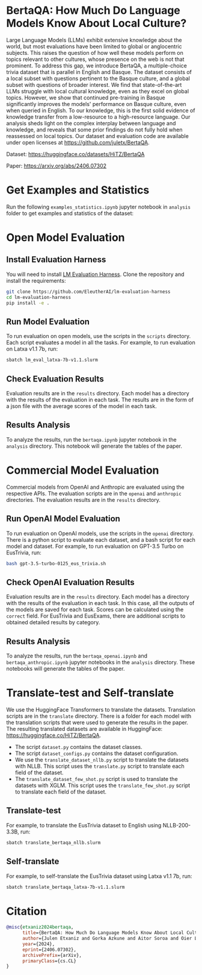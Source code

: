 # BertaQA: How Much Do Language Models Know About Local Culture?

Large Language Models (LLMs) exhibit extensive knowledge about the world, but most evaluations have been limited to global or anglocentric subjects. This raises the question of how well these models perform on topics relevant to other cultures, whose presence on the web is not that prominent. To address this gap, we introduce BertaQA, a multiple-choice trivia dataset that is parallel in English and Basque. The dataset consists of a local subset with questions pertinent to the Basque culture, and a global subset with questions of broader interest. We find that state-of-the-art LLMs struggle with local cultural knowledge, even as they excel on global topics. However, we show that continued pre-training in Basque significantly improves the models' performance on Basque culture, even when queried in English. To our knowledge, this is the first solid evidence of knowledge transfer from a low-resource to a high-resource language. Our analysis sheds light on the complex interplay between language and knowledge, and reveals that some prior findings do not fully hold when reassessed on local topics. Our dataset and evaluation code are available under open licenses at https://github.com/juletx/BertaQA.

Dataset: https://huggingface.co/datasets/HiTZ/BertaQA

Paper: https://arxiv.org/abs/2406.07302

# Get Examples and Statistics

Run the following `examples_statistics.ipynb` jupyter notebook in `analysis` folder to get examples and statistics of the dataset:

# Open Model Evaluation

## Install Evaluation Harness

You will need to install [LM Evaluation Harness](https://github.com/EleutherAI/lm-evaluation-harness). Clone the repository and install the requirements:

```bash	
git clone https://github.com/EleutherAI/lm-evaluation-harness
cd lm-evaluation-harness
pip install -e .
```

## Run Model Evaluation

To run evaluation on open models, use the scripts in the `scripts` directory. Each script evaluates a model in all the tasks. For example, to run evaluation on Latxa v1.1 7b, run:

```bash
sbatch lm_eval_latxa-7b-v1.1.slurm
```

## Check Evaluation Results

Evaluation results are in the `results` directory. Each model has a directory with the results of the evaluation in each task. The results are in the form of a json file with the average scores of the model in each task.

## Results Analysis

To analyze the results, run the `bertaqa.ipynb` jupyter notebook in the `analysis` directory. This notebook will generate the tables of the paper.

# Commercial Model Evaluation

Commercial models from OpenAI and Anthropic are evaluated using the respective APIs. The evaluation scripts are in the `openai` and `anthropic` directories. The evaluation results are in the `results` directory.

## Run OpenAI Model Evaluation

To run evaluation on OpenAI models, use the scripts in the `openai` directory. There is a python script to evaluate each dataset, and a bash script for each model and dataset. For example, to run evaluation on GPT-3.5 Turbo on EusTrivia, run:

```bash
bash gpt-3.5-turbo-0125_eus_trivia.sh
```

## Check OpenAI Evaluation Results

Evaluation results are in the `results` directory. Each model has a directory with the results of the evaluation in each task. In this case, all the outputs of the models are saved for each task. Scores can be calculated using the `correct` field. For EusTrivia and EusExams, there are additional scripts to obtained detailed results by category.

## Results Analysis

To analyze the results, run the `bertaqa_openai.ipynb` and `bertaqa_anthropic.ipynb` jupyter notebooks in the `analysis` directory. These notebooks will generate the tables of the paper.

# Translate-test and Self-translate

We use the HuggingFace Transformers to translate the datasets. Translation scripts are in the `translate` directory. There is a folder for each model with the translation scripts that were used to generate the results in the paper. The resulting translated datasets are available in HuggingFace: https://huggingface.co/HiTZ/BertaQA.

- The script `dataset.py` contains the dataset classes.
- The script `dataset_configs.py` contains the dataset configuration.
- We use the `translate_dataset_nllb.py` script to translate the datasets with NLLB. This script uses the `translate.py` script to translate each field of the dataset.
- The `translate_dataset_few_shot.py` script is used to translate the datasets with XGLM. This script uses the `translate_few_shot.py` script to translate each field of the dataset.

## Translate-test

For example, to translate the EusTrivia dataset to English using NLLB-200-3.3B, run:

```bash
sbatch translate_bertaqa_nllb.slurm
```

## Self-translate

For example, to self-translate the EusTrivia dataset using Latxa v1.1 7b, run:

```bash
sbatch translate_bertaqa_latxa-7b-v1.1.slurm
```

# Citation

```bibtex
@misc{etxaniz2024bertaqa,
      title={BertaQA: How Much Do Language Models Know About Local Culture?}, 
      author={Julen Etxaniz and Gorka Azkune and Aitor Soroa and Oier Lopez de Lacalle and Mikel Artetxe},
      year={2024},
      eprint={2406.07302},
      archivePrefix={arXiv},
      primaryClass={cs.CL}
}
```
